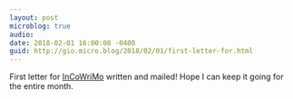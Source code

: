 ```yaml
---
layout: post
microblog: true
audio: 
date: 2018-02-01 16:00:08 -0400
guid: http://gio.micro.blog/2018/02/01/first-letter-for.html
---
```

First letter for [InCoWriMo](https://incowrimo.org) written and mailed! Hope I can keep it going for the entire month.
